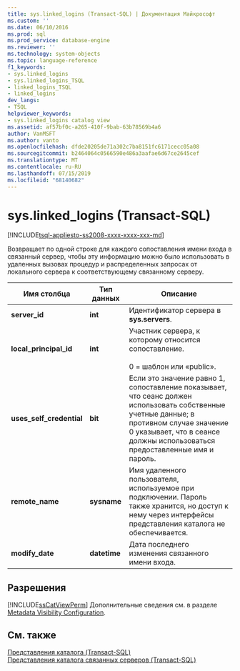 ```yaml
---
title: sys.linked_logins (Transact-SQL) | Документация Майкрософт
ms.custom: ''
ms.date: 06/10/2016
ms.prod: sql
ms.prod_service: database-engine
ms.reviewer: ''
ms.technology: system-objects
ms.topic: language-reference
f1_keywords:
- sys.linked_logins
- sys.linked_logins_TSQL
- linked_logins_TSQL
- linked_logins
dev_langs:
- TSQL
helpviewer_keywords:
- sys.linked_logins catalog view
ms.assetid: af57bf0c-a265-410f-9bab-63b78569b4a6
author: VanMSFT
ms.author: vanto
ms.openlocfilehash: dfde20205de71a302c7ba8151fc6171cecc05a08
ms.sourcegitcommit: b2464064c0566590e486a3aafae6d67ce2645cef
ms.translationtype: MT
ms.contentlocale: ru-RU
ms.lasthandoff: 07/15/2019
ms.locfileid: "68140682"
---
```

# <a name="syslinkedlogins-transact-sql"></a>sys.linked_logins (Transact-SQL)
[!INCLUDE[tsql-appliesto-ss2008-xxxx-xxxx-xxx-md](../../includes/tsql-appliesto-ss2008-xxxx-xxxx-xxx-md.md)]

  Возвращает по одной строке для каждого сопоставления имени входа в связанный сервер, чтобы эту информацию можно было использовать в удаленных вызовах процедур и распределенных запросах от локального сервера к соответствующему связанному серверу.  
  
|Имя столбца|Тип данных|Описание|  
|-----------------|---------------|-----------------|  
|**server_id**|**int**|Идентификатор сервера в **sys.servers**.|  
|**local_principal_id**|**int**|Участник сервера, к которому относится сопоставление.<br /><br /> 0 = шаблон или «public».|  
|**uses_self_credential**|**bit**|Если это значение равно 1, сопоставление показывает, что сеанс должен использовать собственные учетные данные; в противном случае значение 0 указывает, что в сеансе должны использоваться предоставленные имя и пароль.|  
|**remote_name**|**sysname**|Имя удаленного пользователя, используемое при подключении. Пароль также хранится, но доступ к нему через интерфейсы представления каталога не обеспечивается.|  
|**modify_date**|**datetime**|Дата последнего изменения связанного имени входа.|  
  
## <a name="permissions"></a>Разрешения  
 [!INCLUDE[ssCatViewPerm](../../includes/sscatviewperm-md.md)] Дополнительные сведения см. в разделе [Metadata Visibility Configuration](../../relational-databases/security/metadata-visibility-configuration.md).  
  
## <a name="see-also"></a>См. также  
 [Представления каталога (Transact-SQL)](../../relational-databases/system-catalog-views/catalog-views-transact-sql.md)   
 [Представления каталога связанных серверов &#40;Transact-SQL&#41;](../../relational-databases/system-catalog-views/linked-servers-catalog-views-transact-sql.md)  
  
  
